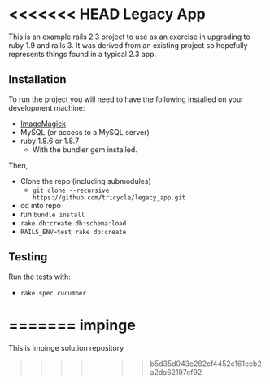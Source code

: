 <<<<<<< HEAD
Legacy App
==========

This is an example rails 2.3 project to use as an exercise in upgrading to
ruby 1.9 and rails 3. It was derived from an existing project so hopefully
represents things found in a typical 2.3 app.

## Installation

To run the project you will need to have the following installed on your
development machine:

* [ImageMagick](http://www.imagemagick.org/script/index.php)
* MySQL (or access to a MySQL server)
* ruby 1.8.6 or 1.8.7
    * With the bundler gem installed.

Then,

* Clone the repo (including submodules)
    * `git clone --recursive https://github.com/tricycle/legacy_app.git`
* cd into repo
* run `bundle install`
* `rake db:create db:schema:load`
* `RAILS_ENV=test rake db:create`

## Testing

Run the tests with:

* `rake spec cucumber`

=======
impinge
=======

This is impinge solution repository
>>>>>>> b5d35d043c282cf4452c161ecb2a2da62197cf92
